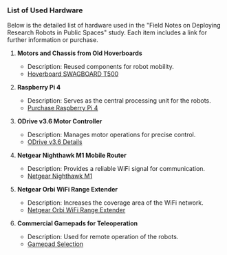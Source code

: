 ### List of Used Hardware

Below is the detailed list of hardware used in the "Field Notes on Deploying Research Robots in Public Spaces" study. Each item includes a link for further information or purchase.

1. **Motors and Chassis from Old Hoverboards**  
   - Description: Reused components for robot mobility.
   - [Hoverboard SWAGBOARD T500](https://swagtron.com/product/kids-lithium-ion-hoverboard-swagboard-t500/)

2. **Raspberry Pi 4**  
   - Description: Serves as the central processing unit for the robots.
   - [Purchase Raspberry Pi 4](https://www.raspberrypi.org/products/raspberry-pi-4-model-b/)

3. **ODrive v3.6 Motor Controller**  
   - Description: Manages motor operations for precise control.
   - [ODrive v3.6 Details](https://odriverobotics.com/)

4. **Netgear Nighthawk M1 Mobile Router**  
   - Description: Provides a reliable WiFi signal for communication.
   - [Netgear Nighthawk M1](https://www.netgear.com/de/home/mobile-wifi/hotspots/mr1100/)

5. **Netgear Orbi WiFi Range Extender**  
   - Description: Increases the coverage area of the WiFi network.
   - [Netgear Orbi WiFi Range Extender](https://www.amazon.com/dp/B07RN9PFNX?ref=ppx_yo2ov_dt_b_product_details&th=1)

6. **Commercial Gamepads for Teleoperation**  
   - Description: Used for remote operation of the robots.
   - [Gamepad Selection](https://a.co/d/96gOwq6)
